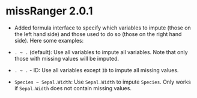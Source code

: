 # missRanger 2.0.1

* Added formula interface to specify which variables to impute (those on the left hand side) and those used to do so (those on the right hand side). Here some examples:

- `. ~ .` (default): Use all variables to impute all variables. Note that only those with missing values will be imputed.

- `. ~ .` - ID: Use all variables except `ID` to impute all missing values.

- `Species ~ Sepal.Width`: Use `Sepal.Width` to impute `Species`. Only works if `Sepal.Width` does not contain missing values.


